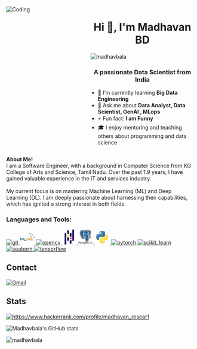 <div style="display: flex; align-items: flex-start;">
    <img align="right" alt="Coding" width="400" src="https://media.giphy.com/media/M9gbBd9nbDrOTu1Mqx/giphy.gif">


   <div style="margin-left: 20px;">
        <h1 align="center">Hi 👋, I'm Madhavan BD</h1>
        <p align="left"> <img src="https://komarev.com/ghpvc/?username=madhavbala&label=Profile%20views&color=0e75b6&style=flat" alt="madhavbala" /> </p>
        <h3 style="text-align: center;">A passionate Data Scientist from India</h3>

   <ul style="padding-left: 20px;">
            <li>🌱 I’m currently learning <b>Big Data Engineering</b></li>
            <li>💬 Ask me about <b>Data Analyst, Data Scientist, GenAI , MLops </b></li>
            <li>⚡ Fun fact: <b>I am Funny</b></li>
            <li>🎓 I enjoy mentoring and teaching others about programming and data science</li>
        </ul>
    </div>
</div>

<p><b>About Me!</b><br>
    I am a Software Engineer, with a background in Computer Science from KG College of Arts and Science, Tamil Nadu. Over the past 1.9 years, I have gained valuable experience in the IT and services industry.<br><br>
    My current focus is on mastering Machine Learning (ML) and Deep Learning (DL). I am deeply passionate about harnessing their capabilities, which has ignited a strong interest in both fields.
</p>

<h3 align="left">Languages and Tools:</h3>
<p align="left">
    <a href="https://git-scm.com/" target="_blank" rel="noreferrer"> <img src="https://www.vectorlogo.zone/logos/git-scm/git-scm-icon.svg" alt="git" width="40" height="40"/> </a>
    <a href="https://www.mysql.com/" target="_blank" rel="noreferrer"> <img src="https://raw.githubusercontent.com/devicons/devicon/master/icons/mysql/mysql-original-wordmark.svg" alt="mysql" width="40" height="40"/> </a>
    <a href="https://opencv.org/" target="_blank" rel="noreferrer"> <img src="https://www.vectorlogo.zone/logos/opencv/opencv-icon.svg" alt="opencv" width="40" height="40"/> </a>
    <a href="https://pandas.pydata.org/" target="_blank" rel="noreferrer"> <img src="https://raw.githubusercontent.com/devicons/devicon/2ae2a900d2f041da66e950e4d48052658d850630/icons/pandas/pandas-original.svg" alt="pandas" width="40" height="40"/> </a>
    <a href="https://www.postgresql.org" target="_blank" rel="noreferrer"> <img src="https://raw.githubusercontent.com/devicons/devicon/master/icons/postgresql/postgresql-original-wordmark.svg" alt="postgresql" width="40" height="40"/> </a>
    <a href="https://www.python.org" target="_blank" rel="noreferrer"> <img src="https://raw.githubusercontent.com/devicons/devicon/master/icons/python/python-original.svg" alt="python" width="40" height="40"/> </a>
    <a href="https://pytorch.org/" target="_blank" rel="noreferrer"> <img src="https://www.vectorlogo.zone/logos/pytorch/pytorch-icon.svg" alt="pytorch" width="40" height="40"/> </a>
    <a href="https://scikit-learn.org/" target="_blank" rel="noreferrer"> <img src="https://upload.wikimedia.org/wikipedia/commons/0/05/Scikit_learn_logo_small.svg" alt="scikit_learn" width="40" height="40"/> </a>
    <a href="https://seaborn.pydata.org/" target="_blank" rel="noreferrer"> <img src="https://seaborn.pydata.org/_images/logo-mark-lightbg.svg" alt="seaborn" width="40" height="40"/> </a>
    <a href="https://www.tensorflow.org" target="_blank" rel="noreferrer"> <img src="https://www.vectorlogo.zone/logos/tensorflow/tensorflow-icon.svg" alt="tensorflow" width="40" height="40"/> </a>
</p>

## Contact
<div align="left">
    <a href="mailto:madhavan.research@gmail.com" target="blank"><img align="center" src="https://img.shields.io/badge/Gmail-%23D14836.svg?style=for-the-badge&logo=gmail&logoColor=white" alt="Gmail" /></a>
</div>

## Stats

<p align="left">
    <a href="https://www.hackerrank.com/profile/madhavan_resear1" target="blank">
        <img align="center" src="https://raw.githubusercontent.com/rahuldkjain/github-profile-readme-generator/master/src/images/icons/Social/hackerrank.svg" alt="https://www.hackerrank.com/profile/madhavan_resear1" height="40" />
    </a>
</p>

<p align="left">
    <img src="https://github-readme-stats.vercel.app/api?username=Madhavbala&show_icons=true&theme=prussian" alt="Madhavbala's GitHub stats" />
</p>

<p align="left">
    <img src="https://github-readme-stats.vercel.app/api/top-langs?username=madhavbala&show_icons=true&locale=en&layout=compact" alt="madhavbala" />
</p>

